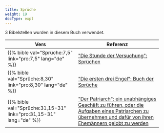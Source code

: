 ```yaml
---
title: Sprüche
weight: 19
docType: expl
---
```


3 Bibelstellen wurden in diesem Buch verwendet.

| Vers | Referenz |
|-------|-----------|
| {{% bible val="Sprüche:7,5" link="pro:7,5" lang="de" %}} | ["Die Stunde der Versuchung": Sprüchen](/expl/content/letters/the-letter-to-the-church-in-philadelphia#2f35) |
| {{% bible val="Sprüche:8,30" link="pro:8,30" lang="de" %}} | ["Die ersten drei Engel": Buch der Sprüche](/expl/content/harvest/gods-army-and-the-seven-angels#ad85) |
| {{% bible val="Sprüche:31,15-31" link="pro:31,15-31" lang="de" %}} | ["Der Patriarch": ein unabhängiges Geschäft zu führen, oder die Aufgaben eines Patriarchen zu übernehmen und dafür von ihren Ehemännern gelobt zu werden](/expl/background/israel/the-role-of-family-in-the-bible#75b9) |
